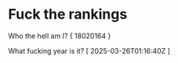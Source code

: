 # Fuck the rankings

Who the hell am I?
{ 18020164 }

What fucking year is it?
[ 2025-03-26T01:16:40Z ]
